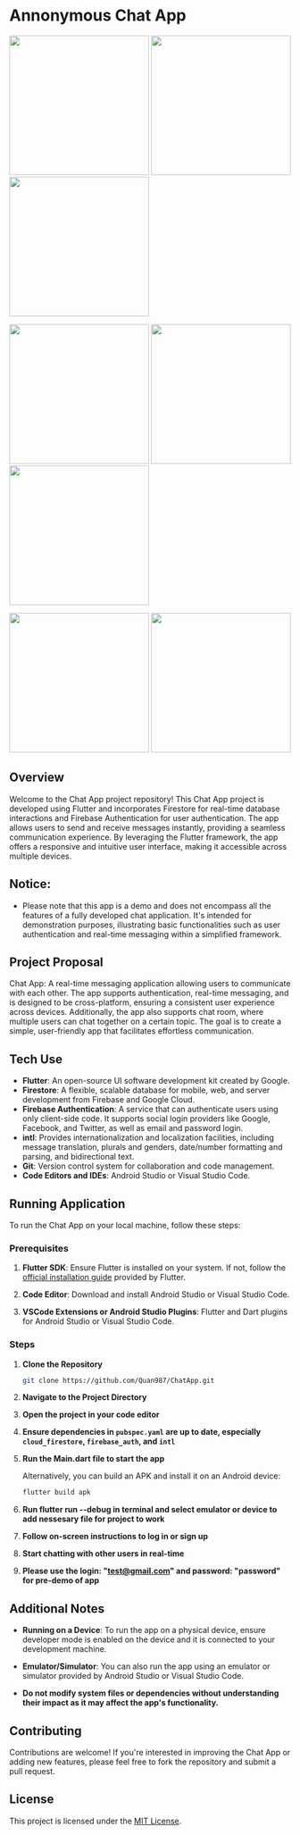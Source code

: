 # Annonymous Chat App



<img src="screenshot/login.png" width="250"/> <img src="screenshot/register.png" width="250"/> <img src="screenshot/home.png" width="250"/>

<img src="screenshot/chat.png" width="250"/> <img src="screenshot/chat-message.png" width="250"/> <img src="screenshot/chat-room.png" width="250"/>

<img src="screenshot/profile.png" width="250"/> <img src="screenshot/setting.png" width="250"/>





## Overview
Welcome to the Chat App project repository! This Chat App project is developed using Flutter and incorporates Firestore for real-time database interactions and Firebase Authentication for user authentication. The app allows users to send and receive messages instantly, providing a seamless communication experience. By leveraging the Flutter framework, the app offers a responsive and intuitive user interface, making it accessible across multiple devices.

## Notice:
- Please note that this app is a demo and does not encompass all the features of a fully developed chat application. It's intended for demonstration purposes, illustrating basic functionalities such as user authentication and real-time messaging within a simplified framework.

## Project Proposal
Chat App: A real-time messaging application allowing users to communicate with each other. The app supports authentication, real-time messaging, and is designed to be cross-platform, ensuring a consistent user experience across devices. Additionally, the app also supports chat room, where multiple users can chat together on a certain topic. The goal is to create a simple, user-friendly app that facilitates effortless communication.

## Tech Use
- **Flutter**: An open-source UI software development kit created by Google.
- **Firestore**: A flexible, scalable database for mobile, web, and server development from Firebase and Google Cloud.
- **Firebase Authentication**: A service that can authenticate users using only client-side code. It supports social login providers like Google, Facebook, and Twitter, as well as email and password login.
- **intl**: Provides internationalization and localization facilities, including message translation, plurals and genders, date/number formatting and parsing, and bidirectional text.
- **Git**: Version control system for collaboration and code management.
- **Code Editors and IDEs**: Android Studio or Visual Studio Code.

## Running Application

To run the Chat App on your local machine, follow these steps:

### Prerequisites

1. **Flutter SDK**: Ensure Flutter is installed on your system. If not, follow the [official installation guide](https://flutter.dev/docs/get-started/install) provided by Flutter.

2. **Code Editor**: Download and install Android Studio or Visual Studio Code.

3. **VSCode Extensions or Android Studio Plugins**: Flutter and Dart plugins for Android Studio or Visual Studio Code.

### Steps

1. **Clone the Repository**
   ```bash
   git clone https://github.com/Quan987/ChatApp.git
   ```
   
2. **Navigate to the Project Directory**

3. **Open the project in your code editor**

4. **Ensure dependencies in `pubspec.yaml` are up to date, especially `cloud_firestore`, `firebase_auth`, and `intl`**

5. **Run the Main.dart file to start the app**

   Alternatively, you can build an APK and install it on an Android device:
   ```bash
   flutter build apk
   ```
6. **Run flutter run --debug in terminal and select emulator or device to add nessesary file for project to work**

6. **Follow on-screen instructions to log in or sign up**

7. **Start chatting with other users in real-time**

8. **Please use the login: "test@gmail.com" and password: "password" for pre-demo of app**

## Additional Notes

- **Running on a Device**: To run the app on a physical device, ensure developer mode is enabled on the device and it is connected to your development machine.

- **Emulator/Simulator**: You can also run the app using an emulator or simulator provided by Android Studio or Visual Studio Code.

- **Do not modify system files or dependencies without understanding their impact as it may affect the app's functionality.**

## Contributing
Contributions are welcome! If you're interested in improving the Chat App or adding new features, please feel free to fork the repository and submit a pull request.

## License
This project is licensed under the [MIT License](https://opensource.org/licenses/MIT).
